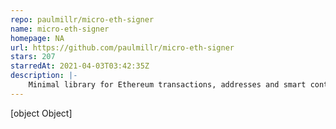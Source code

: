 ```yaml
---
repo: paulmillr/micro-eth-signer
name: micro-eth-signer
homepage: NA
url: https://github.com/paulmillr/micro-eth-signer
stars: 207
starredAt: 2021-04-03T03:42:35Z
description: |-
    Minimal library for Ethereum transactions, addresses and smart contracts.
---
```


[object Object]
